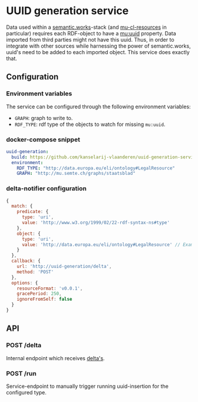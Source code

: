 # UUID generation service

Data used within a [semantic.works](http://semantic.works)-stack (and [mu-cl-resources](https://github.com/mu-semtech/mu-cl-resources) in particular) requires each RDF-object to  have a [mu:uuid](http://mu.semte.ch/vocabularies/core/uuid) property. Data imported from third parties might not have this uuid. Thus, in order to integrate with other sources while harnessing the power of semantic.works, uuid's need to be added to each imported object. This service does exactly that.

## Configuration

### Environment variables

The service can be configured through the following environment variables:
* `GRAPH`: graph to write to.
* `RDF_TYPE`: rdf type of the objects to watch for missing `mu:uuid`.

### docker-compose snippet

```yaml
uuid-generation:
  build: https://github.com/kanselarij-vlaanderen/uuid-generation-service.git
  environment:
    RDF_TYPE: "http://data.europa.eu/eli/ontology#LegalResource"
    GRAPH: "http://mu.semte.ch/graphs/staatsblad"
```

### delta-notifier configuration

```js
{
  match: {
    predicate: {
      type: 'uri',
      value: 'http://www.w3.org/1999/02/22-rdf-syntax-ns#type'
    },
    object: {
      type: 'uri',
      value: 'http://data.europa.eu/eli/ontology#LegalResource' // Example type.
    }
  },
  callback: {
    url: 'http://uuid-generation/delta',
    method: 'POST'
  },
  options: {
    resourceFormat: 'v0.0.1',
    gracePeriod: 250,
    ignoreFromSelf: false
  }
}
```

## API

### POST /delta

Internal endpoint which receives [delta's](https://github.com/mu-semtech/delta-notifier).

### POST /run

Service-endpoint to manually trigger running uuid-insertion for the configured type.
